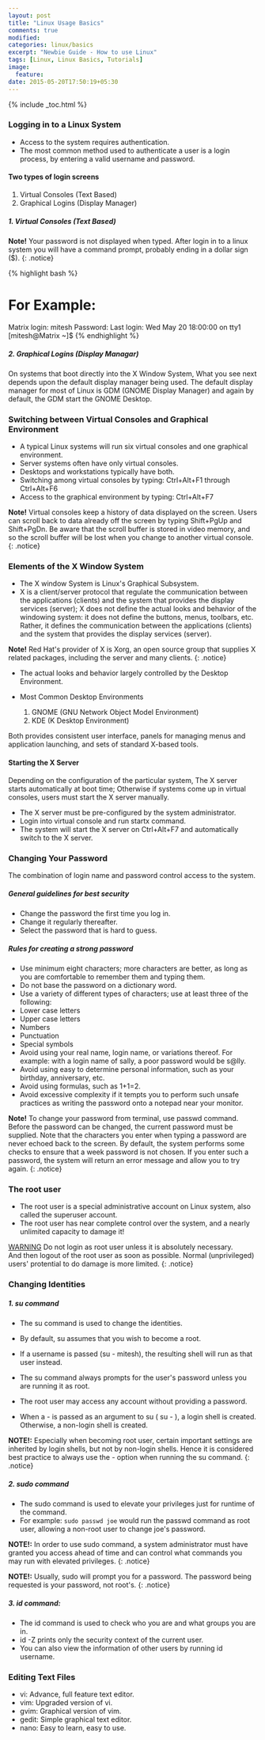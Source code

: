 ```yaml
---
layout: post
title: "Linux Usage Basics"
comments: true
modified:
categories: linux/basics
excerpt: "Newbie Guide - How to use Linux"
tags: [Linux, Linux Basics, Tutorials]
image:
  feature:
date: 2015-05-20T17:50:19+05:30
---
```

{% include _toc.html %}

### Logging in to a Linux System

* Access to the system requires authentication.
* The most common method used to authenticate a user is a login process, by entering a valid username and password.

#### Two types of login screens
1. Virtual Consoles (Text Based)
1. Graphical Logins (Display Manager)

##### 1. Virtual Consoles (Text Based)

**Note!** Your password is not displayed when typed. After login in to a linux system you will have a command prompt, probably ending in a dollar sign ($).
{: .notice}

{% highlight bash %}
# For Example:
Matrix login: mitesh
Password:
Last login: Wed May 20 18:00:00 on tty1
[mitesh@Matrix ~]$
{% endhighlight %}

##### 2. Graphical Logins (Display Managar)

On systems that boot directly into the X Window System, What you see next depends upon the default display manager being used. The default display manager for most of Linux is GDM (GNOME Display Manager) and again by default, the GDM start the GNOME Desktop.


### Switching between Virtual Consoles and Graphical Environment

* A typical Linux systems will run six virtual consoles and one graphical environment.
* Server systems often have only virtual consoles.
* Desktops and workstations typically have both.
* Switching among virtual consoles by typing:	Ctrl+Alt+F1 through Ctrl+Alt+F6
* Access to the graphical environment by typing:	Ctrl+Alt+F7

**Note!** Virtual consoles keep a history of data displayed on the screen. Users can scroll back to data already off the screen by typing Shift+PgUp and Shift+PgDn. Be aware that the scroll buffer is stored in video memory, and so the scroll buffer will be lost when you change to another virtual console.
{: .notice}


### Elements of the X Window System

* The X window System is Linux's Graphical Subsystem.
* X is a client/server protocol that regulate the communication between the applications (clients) and the system that provides the display services (server); X does not define the actual looks and behavior of the windowing system: it does not define the buttons, menus, toolbars, etc. Rather, it defines the communication between the applications (clients) and the system that provides the display services (server).

**Note!** Red Hat's provider of X is Xorg, an open source group that supplies X related packages, including the server and many clients.
{: .notice}

* The actual looks and behavior largely controlled by the Desktop Environment.
* Most Common Desktop Environments

  1. GNOME (GNU Network Object Model Environment)
  2. KDE	 (K Desktop Environment)

Both provides consistent user interface, panels for managing menus and application launching, and sets of standard X-based tools.


#### Starting the X Server

Depending on the configuration of the particular system, The X server starts automatically at boot time; Otherwise if systems come up in virtual consoles, users must start the X server manually.

* The X server must be pre-configured by the system administrator.
* Login into virtual console and run startx command.
* The system will start the X server on Ctrl+Alt+F7 and automatically switch to the X server.


### Changing Your Password

The combination of login name and password control access to the system.

##### General guidelines for best security
* Change the password the first time you log in.
* Change it regularly thereafter.
* Select the password that is hard to guess.

##### Rules for creating a strong password

* Use minimum eight characters; more characters are better, as long as you are comfortable to remember them and typing them.
* Do not base the password on a dictionary word.
* Use a variety of different types of characters; use at least three of the following:
* Lower case letters
* Upper case letters
* Numbers
* Punctuation
* Special symbols
* Avoid using your real name, login name, or variations thereof. For example: with a login name of sally, a poor password would be s@lly.
* Avoid using easy to determine personal information, such as your birthday, anniversary, etc.
* Avoid using formulas, such as 1+1=2.
* Avoid excessive complexity if it tempts you to perform such unsafe practices as writing the password onto a notepad near your monitor.


**Note!** To change your password from terminal, use passwd command.
Before the password can be changed, the current password must be supplied. Note that the characters you enter when typing a password are never echoed back to the screen.
By default, the system performs some checks to ensure that a week password is not chosen. If you enter such a password, the system will return an error message and allow you to try again.
{: .notice}

### The root user

* The root user is a special administrative account on Linux system, also called the superuser account.
* The root user has near complete control over the system, and a nearly unlimited capacity to damage it!

<a href="#the-root-user" class="btn btn-danger">WARNING</a>
Do not login as root user unless it is absolutely necessary.<br>
And then logout of the root user as soon as possible.
Normal (unprivileged) users' protential to do damage is more limited.
{: .notice}

### Changing Identities

##### 1. su command

* The su command is used to change the identities.
* By default, su assumes that you wish to become a root.
* If a username is passed (su - mitesh), the resulting shell will run as that user instead.
* The su command always prompts for the user's password unless you are running it as root.
* The root user may access any account without providing a password.

* When a - is passed as an argument to su ( su - ), a login shell is created. Otherwise, a non-login shell is created.

**NOTE!:** Especially when becoming root user, certain important settings are inherited by login shells, but not by non-login shells. Hence it is considered best practice to always use the - option when running the su command.
{: .notice}

##### 2. sudo command

* The sudo command is used to elevate your privileges just for runtime of the command.
* For example: `sudo passwd joe` would run the passwd command as root user, allowing a non-root user to change joe's password.

**NOTE!:** In order to use sudo command, a system administrator must have granted you access ahead of time and can control what commands you may run with elevated privileges.
{: .notice}

**NOTE!:** Usually, sudo will prompt you for a password. The password being requested is your password, not root's.
{: .notice}

##### 3. id command:

* The id command is used to check who you are and what groups you are in.
* id -Z prints only the security context of the current user.
* You can also view the information of other users by running id username.


### Editing Text Files

* vi:	Advance, full feature text editor.
* vim:	Upgraded version of vi.
* gvim:	Graphical version of vim.
* gedit:	Simple graphical text editor.
* nano:	Easy to learn, easy to use.

